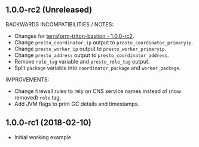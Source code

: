 
## 1.0.0-rc2 (Unreleased)

BACKWARDS INCOMPATIBILITIES / NOTES:

  * Changes for [terraform-triton-bastion - 1.0.0-rc2](https://github.com/joyent/terraform-triton-bastion/blob/master/CHANGELOG.md#100-rc2-unreleased).
  * Change `presto_coordinator_ip` output to `presto_coordinator_primaryip`. 
  * Change `presto_worker_ip` output to `presto_worker_primaryip`. 
  * Change `presto_address` output to `presto_coordinator_address`. 
  * Remove `role_tag` variable and `presto_role_tag` output.
  * Split `package` variable into `coordinator_package` and `worker_package`.

IMPROVEMENTS:

  * Change firewall rules to rely on CNS service names instead of (now removed) `role` tag.
  * Add JVM flags to print GC details and timestamps.
  
## 1.0.0-rc1 (2018-02-10)

  * Initial working example
